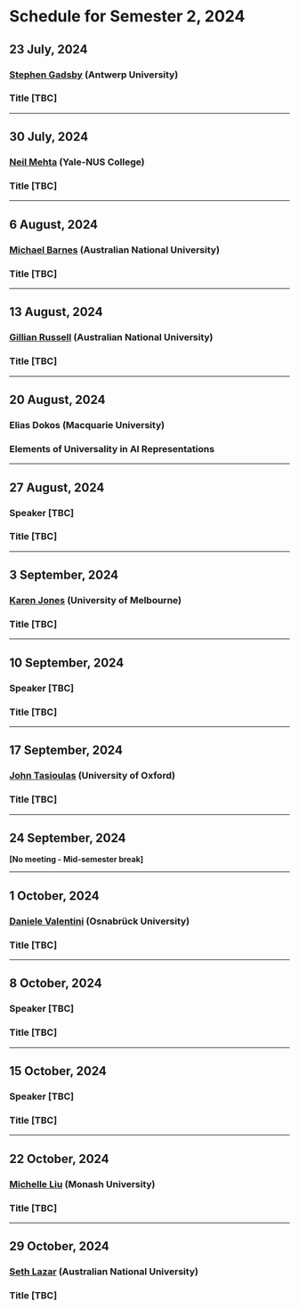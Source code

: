 # Schedule for Semester 2, 2024

## 23 July, 2024
### [Stephen Gadsby](https://www.stephengadsby.com/) (Antwerp University)
### Title [TBC]

<!-- > Abstract [TBC] -->

---

## 30 July, 2024
### [Neil Mehta](http://www.profneilmehta.com/) (Yale-NUS College)
### Title [TBC]

<!-- > Abstract [TBC] -->

---

## 6 August, 2024
### [Michael Barnes](https://researchers.anu.edu.au/researchers/barnes-m) (Australian National University)
### Title [TBC]

<!-- > Abstract [TBC] -->

---

## 13 August, 2024
### [Gillian Russell](https://gillianrussell.net/) (Australian National University)
### Title [TBC]

<!-- > Abstract [TBC] -->

---

## 20 August, 2024
### Elias Dokos (Macquarie University)
### Elements of Universality in AI Representations 

<!-- > Abstract [TBC] -->

---

## 27 August, 2024
### Speaker [TBC]
### Title [TBC]

<!-- > Abstract [TBC] -->

---

## 3 September, 2024
### [Karen Jones](https://philpeople.org/profiles/karen-jones) (University of Melbourne)
### Title [TBC]

<!-- > Abstract [TBC] -->

---

## 10 September, 2024
### Speaker [TBC]
### Title [TBC]

<!-- > Abstract [TBC] -->

---

## 17 September, 2024
### [John Tasioulas](https://www.philosophy.ox.ac.uk/people/john-tasioulas) (University of Oxford)
### Title [TBC]

<!-- > Abstract [TBC] -->

---

## 24 September, 2024

**[No meeting - Mid-semester break]**

---

## 1 October, 2024
### [Daniele Valentini](https://uni-osnabrueck.academia.edu/DanieleValentini) (Osnabrück University)
### Title [TBC]

<!-- > Abstract [TBC] -->

---

## 8 October, 2024
### Speaker [TBC]
### Title [TBC]

<!-- > Abstract [TBC] -->

---

## 15 October, 2024
### Speaker [TBC]
### Title [TBC]

<!-- > Abstract [TBC] -->

---

## 22 October, 2024
### [Michelle Liu](https://michelleyuanboliu.wixsite.com/mybl) (Monash University)
### Title [TBC]

<!-- > Abstract [TBC] -->

---

## 29 October, 2024
### [Seth Lazar](https://sethlazar.org/) (Australian National University)
### Title [TBC]

<!-- > Abstract [TBC] -->